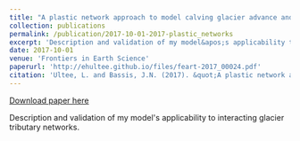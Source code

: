 ```yaml
---
title: "A plastic network approach to model calving glacier advance and retreat"
collection: publications
permalink: /publication/2017-10-01-2017-plastic_networks
excerpt: 'Description and validation of my model&apos;s applicability to interacting glacier tributary networks.'
date: 2017-10-01
venue: 'Frontiers in Earth Science'
paperurl: 'http://ehultee.github.io/files/feart-2017_00024.pdf'
citation: 'Ultee, L. and Bassis, J.N. (2017). &quot;A plastic network approach to model calving glacier advance and retreat.&quot; <i>Frontiers in Earth Sciences</i>. 5(24). doi: 10.3389/feart.2017.00024'
---
```


<a href='http://ehultee.github.io/files/feart-2017_00024.pdf'>Download paper here</a>

Description and validation of my model&apos;s applicability to interacting glacier tributary networks.